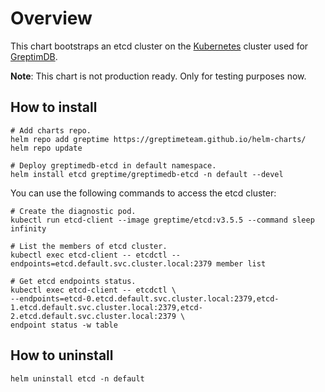 # Overview

This chart bootstraps an etcd cluster on the [Kubernetes](http://kubernetes.io) cluster used for [GreptimDB](../greptimedb/README.md).

**Note**: This chart is not production ready. Only for testing purposes now.

## How to install

```console
# Add charts repo.
helm repo add greptime https://greptimeteam.github.io/helm-charts/
helm repo update

# Deploy greptimedb-etcd in default namespace.
helm install etcd greptime/greptimedb-etcd -n default --devel
```

You can use the following commands to access the etcd cluster:

```console
# Create the diagnostic pod.
kubectl run etcd-client --image greptime/etcd:v3.5.5 --command sleep infinity

# List the members of etcd cluster.
kubectl exec etcd-client -- etcdctl --endpoints=etcd.default.svc.cluster.local:2379 member list

# Get etcd endpoints status.
kubectl exec etcd-client -- etcdctl \
--endpoints=etcd-0.etcd.default.svc.cluster.local:2379,etcd-1.etcd.default.svc.cluster.local:2379,etcd-2.etcd.default.svc.cluster.local:2379 \
endpoint status -w table
```

## How to uninstall

```console
helm uninstall etcd -n default
```
